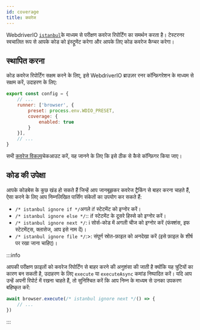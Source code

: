 ```yaml
---
id: coverage
title: कवरेज
---
```


WebdriverIO [`istanbul`](https://istanbul.js.org/)के माध्यम से परीक्षण कवरेज रिपोर्टिंग का समर्थन करता है। टेस्टरनर स्वचालित रूप से आपके कोड को इंस्ट्रूमेंट करेगा और आपके लिए कोड कवरेज कैप्चर करेगा।

## स्थापित करना

कोड कवरेज रिपोर्टिंग सक्षम करने के लिए, इसे WebdriverIO ब्राउज़र रनर कॉन्फ़िगरेशन के माध्यम से सक्षम करें, उदाहरण के लिए:

```js title=wdio.conf.js
export const config = {
    // ...
    runner: ['browser', {
        preset: process.env.WDIO_PRESET,
        coverage: {
            enabled: true
        }
    }],
    // ...
}
```

सभी [कवरेज विकल्प](/docs/runner#coverage-options)चेकआउट करें, यह जानने के लिए कि इसे ठीक से कैसे कॉन्फ़िगर किया जाए।

## कोड की उपेक्षा

आपके कोडबेस के कुछ खंड हो सकते हैं जिन्हें आप जानबूझकर कवरेज ट्रैकिंग से बाहर करना चाहते हैं, ऐसा करने के लिए आप निम्नलिखित पार्सिंग संकेतों का उपयोग कर सकते हैं:

- `/* istanbul ignore if */`अगले if स्टेटमेंट को इग्नोर करें।
- `/* istanbul ignore else */`:: if स्टेटमेंट के दूसरे हिस्से को इग्नोर करें।
- `/* istanbul ignore next */`: i सोर्स-कोड में अगली चीज को इग्नोर करें (फंक्शंस, इफ स्टेटमेंट्स, क्लासेज, आप इसे नाम दें)।
- `/* istanbul ignore file */`:>: संपूर्ण स्रोत-फ़ाइल को अनदेखा करें (इसे फ़ाइल के शीर्ष पर रखा जाना चाहिए)।

:::info

आपकी परीक्षण फ़ाइलों को कवरेज रिपोर्टिंग से बाहर करने की अनुशंसा की जाती है क्योंकि यह त्रुटियों का कारण बन सकती है, उदाहरण के लिए `execute` या `executeAsync` कमांड निष्पादित करें। यदि आप उन्हें अपनी रिपोर्ट में रखना चाहते हैं, तो सुनिश्चित करें कि आप निम्न के माध्यम से उनका उपकरण बहिष्कृत करें:

```ts
await browser.execute(/* istanbul ignore next */() => {
    // ...
})
```

:::
